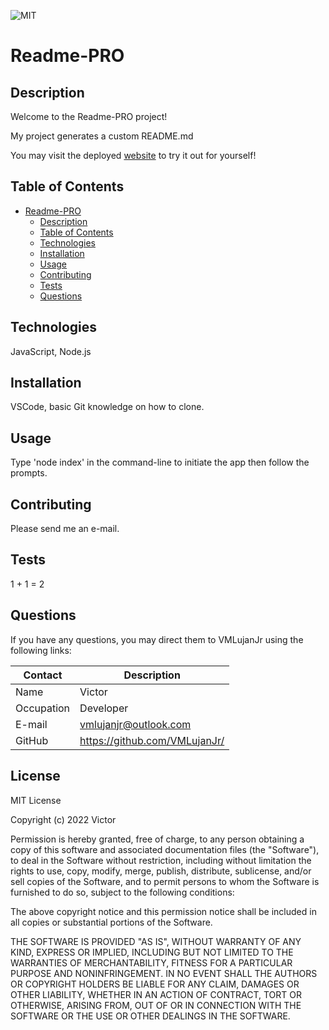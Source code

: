  ![MIT](https://img.shields.io/badge/License-MIT-blue)
# Readme-PRO

## Description

Welcome to the Readme-PRO project!

My project generates a custom README.md

You may visit the deployed [website](https://VMLujanJr.github.io/readme-pro/) to try it out for yourself!

## Table of Contents

- [Readme-PRO](#readme-pro)
  - [Description](#description)
  - [Table of Contents](#table-of-contents)
  - [Technologies](#technologies)
  - [Installation](#installation)
  - [Usage](#usage)
  - [Contributing](#contributing)
  - [Tests](#tests)
  - [Questions](#questions)

## Technologies
JavaScript, Node.js

## Installation

VSCode, basic Git knowledge on how to clone.

## Usage

Type 'node index' in the command-line to initiate the app then follow the prompts.

## Contributing

Please send me an e-mail.

## Tests

1 + 1 = 2

## Questions

If you have any questions, you may direct them to VMLujanJr using the following links:

| Contact | Description |
| --- | --- |
| Name |  Victor |
| Occupation | Developer |
| E-mail | <vmlujanjr@outlook.com> |
| GitHub | <https://github.com/VMLujanJr/> |

## License

MIT License

Copyright (c) 2022  Victor

Permission is hereby granted, free of charge, to any person obtaining a copy
of this software and associated documentation files (the "Software"), to deal
in the Software without restriction, including without limitation the rights
to use, copy, modify, merge, publish, distribute, sublicense, and/or sell
copies of the Software, and to permit persons to whom the Software is
furnished to do so, subject to the following conditions:

The above copyright notice and this permission notice shall be included in all
copies or substantial portions of the Software.

THE SOFTWARE IS PROVIDED "AS IS", WITHOUT WARRANTY OF ANY KIND, EXPRESS OR
IMPLIED, INCLUDING BUT NOT LIMITED TO THE WARRANTIES OF MERCHANTABILITY,
FITNESS FOR A PARTICULAR PURPOSE AND NONINFRINGEMENT. IN NO EVENT SHALL THE
AUTHORS OR COPYRIGHT HOLDERS BE LIABLE FOR ANY CLAIM, DAMAGES OR OTHER
LIABILITY, WHETHER IN AN ACTION OF CONTRACT, TORT OR OTHERWISE, ARISING FROM,
OUT OF OR IN CONNECTION WITH THE SOFTWARE OR THE USE OR OTHER DEALINGS IN THE
SOFTWARE.
			
